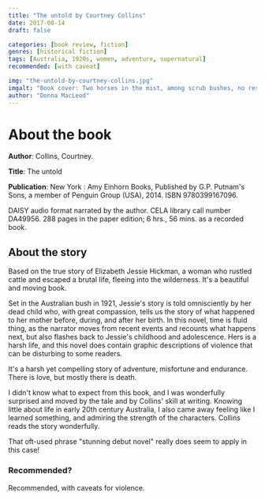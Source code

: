 ```yaml
---
title: "The untold by Courtney Collins"
date: 2017-08-14
draft: false

categories: [book review, fiction]
genres: [historical fiction]
tags: [Australia, 1920s, women, adventure, supernatural]
recommended: [with caveat]

img: "the-untold-by-courtney-collins.jpg"
imgalt: "Book cover: Two horses in the mist, among scrub bushes, no restraints in evidence."
author: "Donna MacLeod"
---
```


# About the book

**Author**: Collins, Courtney.

**Title**: The untold

**Publication**: New York : Amy Einhorn Books, Published by G.P. Putnam's Sons, a member of Penguin Group (USA), 2014. ISBN 9780399167096.

DAISY audio format narrated by the author. CELA library call number DA49956. 288 pages in the paper edition; 6 hrs., 56 mins. as a recorded book.

## About the story

Based on the true story of Elizabeth Jessie Hickman, a woman who rustled cattle and escaped a brutal life, fleeing into the wilderness. It's a beautiful and moving book.

Set in the Australian bush in 1921, Jessie's story is told omnisciently by her dead child who, with great compassion, tells us the story of what happened to her mother before, during, and after her birth. In this novel, time is fluid thing, as the narrator moves from recent events and recounts what happens next, but also flashes back to Jessie's childhood and adolescence. Hers is a harsh life, and this novel does contain graphic descriptions of violence that can be disturbing to some readers.

It's a harsh yet compelling story of adventure, misfortune and endurance. There is love, but mostly there is death.

I didn't know what to expect from this book, and I was wonderfully surprised and moved by the tale and by Collins' skill at writing. Knowing little about life in early 20th century Australia, I also came away feeling like I learned something, and admiring the strength of the characters. Collins reads the story wonderfully.

That oft-used phrase "stunning debut novel" really does seem to apply in this case!

### Recommended?

Recommended, with caveats for violence.